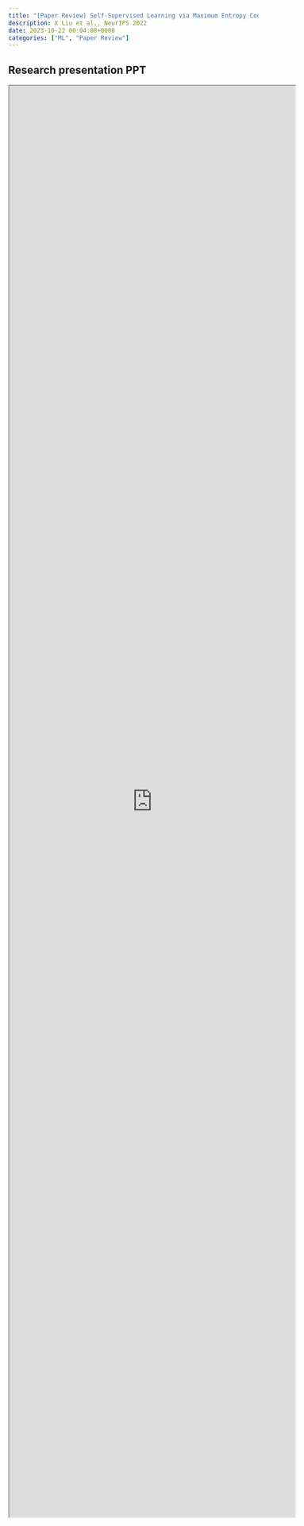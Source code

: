```yaml
---
title: "[Paper Review] Self-Supervised Learning via Maximum Entropy Coding" 
description: X Liu et al., NeurIPS 2022
date: 2023-10-22 00:04:08+0000
categories: ["ML", "Paper Review"]
---
```



## Research presentation PPT 

<iframe src="https://kaistackr-my.sharepoint.com/personal/krait_kaist_ac_kr/_layouts/15/Doc.aspx?sourcedoc={80335700-f44c-47c4-8ce9-d550f2586cb4}&amp;action=embedview&amp;wdAr=1.7777777777777777" style="display:block; width:60vw; height: 72vh"></iframe>
